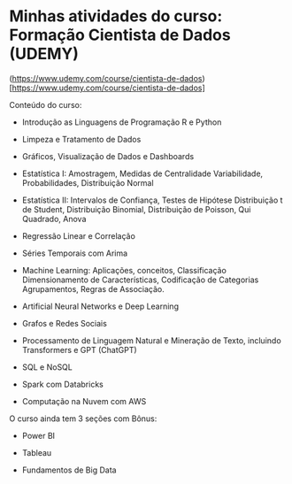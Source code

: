 
# Minhas atividades do curso: Formação  Cientista de Dados (UDEMY)

(https://www.udemy.com/course/cientista-de-dados)[https://www.udemy.com/course/cientista-de-dados]

Conteúdo do curso:

* Introdução as Linguagens de Programação R e Python

* Limpeza e Tratamento de Dados

* Gráficos, Visualização de Dados e Dashboards

* Estatística I: Amostragem, Medidas de Centralidade Variabilidade, Probabilidades, Distribuição Normal

* Estatística II: Intervalos de Confiança, Testes de Hipótese Distribuição t de Student, Distribuição Binomial, Distribuição de Poisson, Qui Quadrado, Anova

* Regressão Linear e Correlação

* Séries Temporais com Arima

* Machine Learning: Aplicações, conceitos, Classificação Dimensionamento de Características, Codificação de Categorias Agrupamentos, Regras de Associação.

* Artificial Neural Networks e Deep Learning

* Grafos e Redes Sociais

* Processamento de Linguagem Natural e Mineração de Texto, incluindo Transformers e GPT (ChatGPT)

* SQL e NoSQL

* Spark com Databricks

* Computação na Nuvem com AWS

O curso ainda tem 3 seções com Bônus:

* Power BI

* Tableau

* Fundamentos de Big Data
